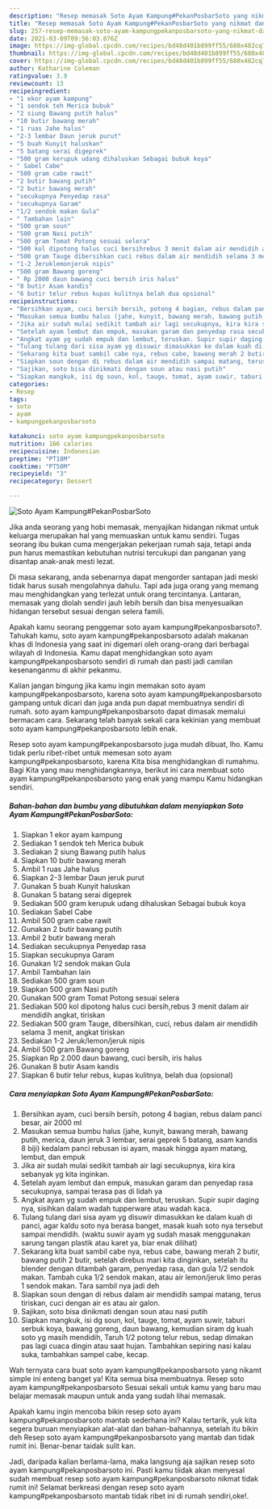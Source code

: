 ```yaml
---
description: "Resep memasak Soto Ayam Kampung#PekanPosbarSoto yang nikmat dan Mudah Dibuat"
title: "Resep memasak Soto Ayam Kampung#PekanPosbarSoto yang nikmat dan Mudah Dibuat"
slug: 257-resep-memasak-soto-ayam-kampungpekanposbarsoto-yang-nikmat-dan-mudah-dibuat
date: 2021-03-09T09:56:03.076Z
image: https://img-global.cpcdn.com/recipes/bd48d401b899ff55/680x482cq70/soto-ayam-kampungpekanposbarsoto-foto-resep-utama.jpg
thumbnail: https://img-global.cpcdn.com/recipes/bd48d401b899ff55/680x482cq70/soto-ayam-kampungpekanposbarsoto-foto-resep-utama.jpg
cover: https://img-global.cpcdn.com/recipes/bd48d401b899ff55/680x482cq70/soto-ayam-kampungpekanposbarsoto-foto-resep-utama.jpg
author: Katharine Coleman
ratingvalue: 3.9
reviewcount: 13
recipeingredient:
- "1 ekor ayam kampung"
- "1 sendok teh Merica bubuk"
- "2 siung Bawang putih halus"
- "10 butir bawang merah"
- "1 ruas Jahe halus"
- "2-3 lembar Daun jeruk purut"
- "5 buah Kunyit haluskan"
- "5 batang serai digeprek"
- "500 gram kerupuk udang dihaluskan Sebagai bubuk koya"
- " Sabel Cabe"
- "500 gram cabe rawit"
- "2 butir bawang putih"
- "2 butir bawang merah"
- "secukupnya Penyedap rasa"
- "secukupnya Garam"
- "1/2 sendok makan Gula"
- " Tambahan lain"
- "500 gram soun"
- "500 gram Nasi putih"
- "500 gram Tomat Potong sesuai selera"
- "500 kol dipotong halus cuci bersihrebus 3 menit dalam air mendidih angkat tiriskan"
- "500 gram Tauge dibersihkan cuci rebus dalam air mendidih selama 3 menit angkat tiriskan"
- "1-2 Jeruklemonjeruk nipis"
- "500 gram Bawang goreng"
- " Rp 2000 daun bawang cuci bersih iris halus"
- "8 butir Asam kandis"
- "6 butir telur rebus kupas kulitnya belah dua opsional"
recipeinstructions:
- "Bersihkan ayam, cuci bersih bersih, potong 4 bagian, rebus dalam panci besar, air 2000 ml"
- "Masukan semua bumbu halus (jahe, kunyit, bawang merah, bawang putih, merica, daun jeruk 3 lembar, serai geprek 5 batang, asam kandis 8 biji) kedalam panci rebusan isi ayam, masak hingga ayam matang, lembut, dan empuk"
- "Jika air sudah mulai sedikit tambah air lagi secukupnya, kira kira sebanyak yg kita inginkan."
- "Setelah ayam lembut dan empuk, masukan garam dan penyedap rasa secukupnya, sampai terasa pas di lidah ya"
- "Angkat ayam yg sudah empuk dan lembut, teruskan. Supir supir daging nya, sisihkan dalam wadah tupperware atau wadah kaca."
- "Tulang tulang dari sisa ayam yg disuwir dimasukkan ke dalam kuah di panci, agar kaldu soto nya berasa banget, masak kuah soto nya tersebut sampai mendidih. (waktu suwir ayam yg sudah masak menggunakan sarung tangan plastik atau karet ya, biar enak dilihat)"
- "Sekarang kita buat sambil cabe nya, rebus cabe, bawang merah 2 butir, bawang putih 2 butir, setelah direbus mari kita dinginkan, setelah itu blender dengan ditambah garam, penyedap rasa, dan gula 1/2 sendok makan. Tambah cuka 1/2 sendok makan, atau air lemon/jeruk limo peras 1 sendok makan. Tara sambil nya jadi deh"
- "Siapkan soun dengan di rebus dalam air mendidih sampai matang, terus tiriskan, cuci dengan air es atau air galon."
- "Sajikan, soto bisa dinikmati dengan soun atau nasi putih"
- "Siapkan mangkuk, isi dg soun, kol, tauge, tomat, ayam suwir, taburi serbuk koya, bawang goreng, daun bawang, kemudian siram dg kuah soto yg masih mendidih, Taruh 1/2 potong telur rebus, sedap dimakan pas lagi cuaca dingin atau saat hujan. Tambahkan sepiring nasi kalau suka, tambahkan sampel cabe, kecap."
categories:
- Resep
tags:
- soto
- ayam
- kampungpekanposbarsoto

katakunci: soto ayam kampungpekanposbarsoto 
nutrition: 166 calories
recipecuisine: Indonesian
preptime: "PT18M"
cooktime: "PT50M"
recipeyield: "3"
recipecategory: Dessert

---
```



![Soto Ayam Kampung#PekanPosbarSoto](https://img-global.cpcdn.com/recipes/bd48d401b899ff55/680x482cq70/soto-ayam-kampungpekanposbarsoto-foto-resep-utama.jpg)

Jika anda seorang yang hobi memasak, menyajikan hidangan nikmat untuk keluarga merupakan hal yang memuaskan untuk kamu sendiri. Tugas seorang ibu bukan cuma mengerjakan pekerjaan rumah saja, tetapi anda pun harus memastikan kebutuhan nutrisi tercukupi dan panganan yang disantap anak-anak mesti lezat.

Di masa  sekarang, anda sebenarnya dapat mengorder santapan jadi meski tidak harus susah mengolahnya dahulu. Tapi ada juga orang yang memang mau menghidangkan yang terlezat untuk orang tercintanya. Lantaran, memasak yang diolah sendiri jauh lebih bersih dan bisa menyesuaikan hidangan tersebut sesuai dengan selera famili. 



Apakah kamu seorang penggemar soto ayam kampung#pekanposbarsoto?. Tahukah kamu, soto ayam kampung#pekanposbarsoto adalah makanan khas di Indonesia yang saat ini digemari oleh orang-orang dari berbagai wilayah di Indonesia. Kamu dapat menghidangkan soto ayam kampung#pekanposbarsoto sendiri di rumah dan pasti jadi camilan kesenanganmu di akhir pekanmu.

Kalian jangan bingung jika kamu ingin memakan soto ayam kampung#pekanposbarsoto, karena soto ayam kampung#pekanposbarsoto gampang untuk dicari dan juga anda pun dapat membuatnya sendiri di rumah. soto ayam kampung#pekanposbarsoto dapat dimasak memalui bermacam cara. Sekarang telah banyak sekali cara kekinian yang membuat soto ayam kampung#pekanposbarsoto lebih enak.

Resep soto ayam kampung#pekanposbarsoto juga mudah dibuat, lho. Kamu tidak perlu ribet-ribet untuk memesan soto ayam kampung#pekanposbarsoto, karena Kita bisa menghidangkan di rumahmu. Bagi Kita yang mau menghidangkannya, berikut ini cara membuat soto ayam kampung#pekanposbarsoto yang enak yang mampu Kamu hidangkan sendiri.

<!--inarticleads1-->

##### Bahan-bahan dan bumbu yang dibutuhkan dalam menyiapkan Soto Ayam Kampung#PekanPosbarSoto:

1. Siapkan 1 ekor ayam kampung
1. Sediakan 1 sendok teh Merica bubuk
1. Sediakan 2 siung Bawang putih halus
1. Siapkan 10 butir bawang merah
1. Ambil 1 ruas Jahe halus
1. Siapkan 2-3 lembar Daun jeruk purut
1. Gunakan 5 buah Kunyit haluskan
1. Gunakan 5 batang serai digeprek
1. Sediakan 500 gram kerupuk udang dihaluskan Sebagai bubuk koya
1. Sediakan  Sabel Cabe
1. Ambil 500 gram cabe rawit
1. Gunakan 2 butir bawang putih
1. Ambil 2 butir bawang merah
1. Sediakan secukupnya Penyedap rasa
1. Siapkan secukupnya Garam
1. Gunakan 1/2 sendok makan Gula
1. Ambil  Tambahan lain
1. Sediakan 500 gram soun
1. Siapkan 500 gram Nasi putih
1. Gunakan 500 gram Tomat Potong sesuai selera
1. Sediakan 500 kol dipotong halus cuci bersih,rebus 3 menit dalam air mendidih angkat, tiriskan
1. Sediakan 500 gram Tauge, dibersihkan, cuci, rebus dalam air mendidih selama 3 menit, angkat tiriskan
1. Sediakan 1-2 Jeruk/lemon/jeruk nipis
1. Ambil 500 gram Bawang goreng
1. Siapkan  Rp 2.000 daun bawang, cuci bersih, iris halus
1. Gunakan 8 butir Asam kandis
1. Siapkan 6 butir telur rebus, kupas kulitnya, belah dua (opsional)




<!--inarticleads2-->

##### Cara menyiapkan Soto Ayam Kampung#PekanPosbarSoto:

1. Bersihkan ayam, cuci bersih bersih, potong 4 bagian, rebus dalam panci besar, air 2000 ml
1. Masukan semua bumbu halus (jahe, kunyit, bawang merah, bawang putih, merica, daun jeruk 3 lembar, serai geprek 5 batang, asam kandis 8 biji) kedalam panci rebusan isi ayam, masak hingga ayam matang, lembut, dan empuk
1. Jika air sudah mulai sedikit tambah air lagi secukupnya, kira kira sebanyak yg kita inginkan.
1. Setelah ayam lembut dan empuk, masukan garam dan penyedap rasa secukupnya, sampai terasa pas di lidah ya
1. Angkat ayam yg sudah empuk dan lembut, teruskan. Supir supir daging nya, sisihkan dalam wadah tupperware atau wadah kaca.
1. Tulang tulang dari sisa ayam yg disuwir dimasukkan ke dalam kuah di panci, agar kaldu soto nya berasa banget, masak kuah soto nya tersebut sampai mendidih. (waktu suwir ayam yg sudah masak menggunakan sarung tangan plastik atau karet ya, biar enak dilihat)
1. Sekarang kita buat sambil cabe nya, rebus cabe, bawang merah 2 butir, bawang putih 2 butir, setelah direbus mari kita dinginkan, setelah itu blender dengan ditambah garam, penyedap rasa, dan gula 1/2 sendok makan. Tambah cuka 1/2 sendok makan, atau air lemon/jeruk limo peras 1 sendok makan. Tara sambil nya jadi deh
1. Siapkan soun dengan di rebus dalam air mendidih sampai matang, terus tiriskan, cuci dengan air es atau air galon.
1. Sajikan, soto bisa dinikmati dengan soun atau nasi putih
1. Siapkan mangkuk, isi dg soun, kol, tauge, tomat, ayam suwir, taburi serbuk koya, bawang goreng, daun bawang, kemudian siram dg kuah soto yg masih mendidih, Taruh 1/2 potong telur rebus, sedap dimakan pas lagi cuaca dingin atau saat hujan. Tambahkan sepiring nasi kalau suka, tambahkan sampel cabe, kecap.




Wah ternyata cara buat soto ayam kampung#pekanposbarsoto yang nikamt simple ini enteng banget ya! Kita semua bisa membuatnya. Resep soto ayam kampung#pekanposbarsoto Sesuai sekali untuk kamu yang baru mau belajar memasak maupun untuk anda yang sudah lihai memasak.

Apakah kamu ingin mencoba bikin resep soto ayam kampung#pekanposbarsoto mantab sederhana ini? Kalau tertarik, yuk kita segera buruan menyiapkan alat-alat dan bahan-bahannya, setelah itu bikin deh Resep soto ayam kampung#pekanposbarsoto yang mantab dan tidak rumit ini. Benar-benar taidak sulit kan. 

Jadi, daripada kalian berlama-lama, maka langsung aja sajikan resep soto ayam kampung#pekanposbarsoto ini. Pasti kamu tiidak akan menyesal sudah membuat resep soto ayam kampung#pekanposbarsoto nikmat tidak rumit ini! Selamat berkreasi dengan resep soto ayam kampung#pekanposbarsoto mantab tidak ribet ini di rumah sendiri,oke!.

